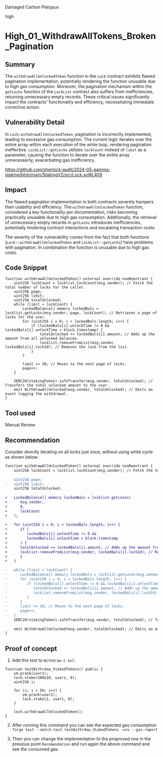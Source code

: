 Damaged Carbon Platypus

high

# High_01_WithdrawAllTokens_Broken_Pagination

## Summary
The `withdrawAllUnlockedToken` function in the `Lock` contract exhibits flawed pagination implementation, potentially rendering the function unusable due to high gas consumption. Moreover, the pagination mechanism within the `getLocks` function of the `LockList` contract also suffers from inefficiencies, returning unnecessary empty records. These critical issues significantly impact the contracts' functionality and efficiency, necessitating immediate corrective action.

## Vulnerability Detail
In `Lock:withdrawAllUnlockedToken`, pagination is incorrectly implemented, leading to excessive gas consumption. The current logic iterates over the entire array within each execution of the while loop, rendering pagination ineffective. `LockList::getLocks` utilizes `lockCount` instead of `limit` as a parameter, causing the function to iterate over the entire array unnecessarily, exacerbating gas inefficiency.

https://github.com/sherlock-audit/2024-05-gamma-staking/blob/main/StakingV2/src/Lock.sol#L409

## Impact
The flawed pagination implementation in both contracts severely hampers their usability and efficiency. The `withdrawAllUnlockedToken` function, considered a key functionality per documentation, risks becoming practically unusable due to high gas consumption. Additionally, the retrieval of unnecessary empty records in `getLocks` introduces inefficiencies, potentially hindering contract interactions and escalating transaction costs.

The severity of the vulnerability comes from the fact that both functions (`Lock::withdrawAllUnlockedToken` and `LockList::getLocks`) have problems with pagination. In combination the function is unusable due to high gas costs.

## Code Snippet
```solidity
function withdrawAllUnlockedToken() external override nonReentrant {
	uint256 lockCount = locklist.lockCount(msg.sender); // Fetch the total number of locks for the caller.
	uint256 page;
	uint256 limit;
	uint256 totalUnlocked;
	while (limit < lockCount) {
		LockedBalance[] memory lockedBals = locklist.getLocks(msg.sender, page, lockCount); // Retrieves a page of locks for the user.
		for (uint256 i = 0; i < lockedBals.length; i++) {
			if (lockedBals[i].unlockTime != 0 && lockedBals[i].unlockTime < block.timestamp) {
				totalUnlocked += lockedBals[i].amount; // Adds up the amount from all unlocked balances.
				locklist.removeFromList(msg.sender, lockedBals[i].lockId); // Removes the lock from the list.
			}
		}
	
		limit += 10; // Moves to the next page of locks.
		page++;
	}
	
	IERC20(stakingToken).safeTransfer(msg.sender, totalUnlocked); // Transfers the total unlocked amount to the user.
	emit WithdrawAllUnlocked(msg.sender, totalUnlocked); // Emits an event logging the withdrawal.
}
```

## Tool used
Manual Review

## Recommendation
Consider directly iterating on all locks just once, without using while cycle as shown below:

```diff
function withdrawAllUnlockedToken() external override nonReentrant {
	uint256 lockCount = locklist.lockCount(msg.sender); // Fetch the total number of locks for the caller.
	
-   uint256 page;
-   uint256 limit;
	uint256 totalUnlocked;
	
+   LockedBalance[] memory lockedBals = locklist.getLocks(	
+      msg.sender,	
+      0,	
+      lockCount	
+   );
	
+   for (uint256 i = 0; i < lockedBals.length; i++) {
+      if (
+         lockedBals[i].unlockTime != 0 &&
+         lockedBals[i].unlockTime < block.timestamp
+      ) {
+      totalUnlocked += lockedBals[i].amount; // Adds up the amount from all unlocked balances.
+      locklist.removeFromList(msg.sender, lockedBals[i].lockId); // Removes the lock from the list.
+      }
+   }
	
-   while (limit < lockCount) {
-      LockedBalance[] memory lockedBals = locklist.getLocks(msg.sender, page, lockCount); // Retrieves a page of locks for the user.
-      for (uint256 i = 0; i < lockedBals.length; i++) {
-         if (lockedBals[i].unlockTime != 0 && lockedBals[i].unlockTime < block.timestamp) {
-            totalUnlocked += lockedBals[i].amount; // Adds up the amount from all unlocked balances.
-            locklist.removeFromList(msg.sender, lockedBals[i].lockId); // Removes the lock from the list.
-         }
-      }
-      limit += 10; // Moves to the next page of locks.
-      page++;
-   }
	IERC20(stakingToken).safeTransfer(msg.sender, totalUnlocked); // Transfers the total unlocked amount to the user.
	
	emit WithdrawAllUnlocked(msg.sender, totalUnlocked); // Emits an event logging the withdrawal.
}
```

## Proof of concept

1. Add this test to `Withdraw.t.sol`:

```solidity
function testWithrdaw_StakedTokens() public {
	vm.prank(user1);	
	lock.stake(100e18, user1, 0);
	uint256 i;
	
	for (i; i < 50; i++) {
		vm.prank(user1);
		lock.stake(1, user1, 0);
	}
	
	lock.withdrawAllUnlockedToken();
}
```

2. After running this command you can see the expected gas consumption `forge test --match-test testWithrdaw_StakedTokens -vvv --gas-report`

3. Then you can change the implementation to the proprosed one in the previous point `Recomendation` and run again the above command and see the consumed gas.